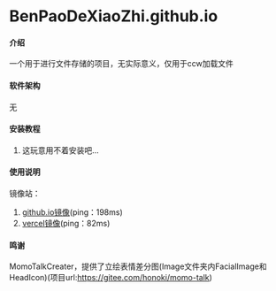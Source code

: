 # BenPaoDeXiaoZhi.github.io

#### 介绍
一个用于进行文件存储的项目，无实际意义，仅用于ccw加载文件

#### 软件架构
无


#### 安装教程

1.  这玩意用不着安装吧...

#### 使用说明

镜像站：
1. [github.io镜像](https://benpaodexiaozhi.github.io/)(ping：198ms)
2. [vercel镜像](https://files.meng-ladder.us.kg/)(ping：82ms)

#### 鸣谢
MomoTalkCreater，提供了立绘表情差分图(Image文件夹内FacialImage和HeadIcon)(项目url:https://gitee.com/honoki/momo-talk)
